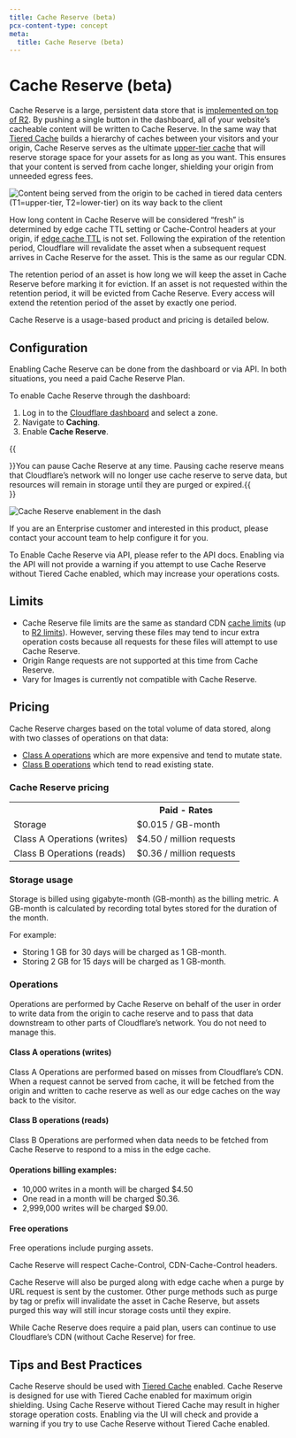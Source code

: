 ```yaml
---
title: Cache Reserve (beta)
pcx-content-type: concept
meta:
  title: Cache Reserve (beta)
---
```


# Cache Reserve (beta)

Cache Reserve is a large, persistent data store that is [implemented on top of R2](https://blog.cloudflare.com/r2-open-beta/). By pushing a single button in the dashboard, all of your website’s cacheable content will be written to Cache Reserve. In the same way that [Tiered Cache](https://blog.cloudflare.com/introducing-smarter-tiered-cache-topology-generation/) builds a hierarchy of caches between your visitors and your origin, Cache Reserve serves as the ultimate [upper-tier cache](/cache/about/tiered-cache/) that will reserve storage space for your assets for as long as you want. This ensures that your content is served from cache longer, shielding your origin from unneeded egress fees.

![Content being served from the origin to be cached in tiered data centers (T1=upper-tier, T2=lower-tier) on its way back to the client](/cache/static/images/content-being-served.png)

How long content in Cache Reserve will be considered “fresh” is determined by edge cache TTL setting or Cache-Control headers at your origin, if [edge cache TTL](/cache/about/edge-browser-cache-ttl/) is not set. Following the expiration of the retention period, Cloudflare will revalidate the asset when a subsequent request arrives in Cache Reserve for the asset. This is the same as our regular CDN.

The retention period of an asset is how long we will keep the asset in Cache Reserve before marking it for eviction. If an asset is not requested within the retention period, it will be evicted from Cache Reserve. Every access will extend the retention period of the asset by exactly one period.  

Cache Reserve is a usage-based product and pricing is detailed below.

## Configuration

Enabling Cache Reserve can be done from the dashboard or via API. In both situations, you need a paid Cache Reserve Plan.

To enable Cache Reserve through the dashboard:

1.  Log in to the [Cloudflare dashboard](https://dash.cloudflare.com/login) and select a zone.
2.  Navigate to **Caching**.
3.  Enable **Cache Reserve**.

{{<Aside type="note" header="Note">}}You can pause Cache Reserve at any time. Pausing cache reserve means that Cloudflare’s network will no longer use cache reserve to serve data, but resources will remain in storage until they are purged or expired.{{</Aside>}}

![Cache Reserve enablement in the dash](/cache/static/images/cache-reserve-dash.png)

If you are an Enterprise customer and interested in this product, please contact your account team to help configure it for you.

To Enable Cache Reserve via API, please refer to the API docs. Enabling via the API will not provide a warning if you attempt to use Cache Reserve without Tiered Cache enabled, which may increase your operations costs.

## Limits

- Cache Reserve file limits are the same as standard CDN [cache limits](/cache/about/default-cache-behavior/#customization-options-and-limitations) (up to [R2 limits](/r2/platform/limits/)). However, serving these files may tend to incur extra operation costs because all requests for these files will attempt to use Cache Reserve.
- Origin Range requests are not supported at this time from Cache Reserve.
- Vary for Images is currently not compatible with Cache Reserve.

## Pricing

Cache Reserve charges based on the total volume of data stored, along with two classes of operations on that data:

- [Class A operations](/r2/platform/pricing/#class-a-operations) which are more expensive and tend to mutate state.
- [Class B operations](/r2/platform/pricing/#class-b-operations) which tend to read existing state.

### Cache Reserve pricing

<table>
  <tbody>
    <th></th>
    <th>Paid - Rates</th>
    <tr>
      <td>Storage</td>
      <td>$0.015 / GB-month</td>
    </tr>
    <tr>
      <td>Class A Operations (writes)</td>
      <td>$4.50 / million requests</td>
    </tr>
    <tr>
      <td>Class B Operations (reads)</td>
      <td>$0.36 / million requests</td>
    </tr>
  </tbody>
</table>

### Storage usage

Storage is billed using gigabyte-month (GB-month) as the billing metric. A GB-month is calculated by recording total bytes stored for the duration of the month.

For example:
- Storing 1 GB for 30 days will be charged as 1 GB-month.
- Storing 2 GB for 15 days will be charged as 1 GB-month.

### Operations

Operations are performed by Cache Reserve on behalf of the user in order to write data from the origin to cache reserve and to pass that data downstream to other parts of Cloudflare’s network. You do not need to manage this.

#### Class A operations (writes)

Class A Operations are performed based on misses from Cloudflare’s CDN. When a request cannot be served from cache, it will be fetched from the origin and written to cache reserve as well as our edge caches on the way back to the visitor. 

#### Class B operations (reads)

Class B Operations are performed when data needs to be fetched from Cache Reserve to respond to a miss in the edge cache. 

#### Operations billing examples:

- 10,000 writes in a month will be charged $4.50
- One read in a month will be charged $0.36.
- 2,999,000 writes will be charged $9.00.

#### Free operations

Free operations include purging assets.

Cache Reserve will respect Cache-Control, CDN-Cache-Control headers.

Cache Reserve will also be purged along with edge cache when a purge by URL request is sent by the customer. Other purge methods such as purge by tag or prefix will invalidate the asset in Cache Reserve, but assets purged this way will still incur storage costs until they expire.

While Cache Reserve does require a paid plan, users can continue to use Cloudflare’s CDN (without Cache Reserve) for free. 

## Tips and Best Practices

Cache Reserve should be used with [Tiered Cache](/cache/about/tiered-cache/) enabled. Cache Reserve is designed for use with Tiered Cache enabled for maximum origin shielding. Using Cache Reserve without Tiered Cache may result in higher storage operation costs. Enabling via the UI will check and provide a warning if you try to use Cache Reserve without Tiered Cache enabled.